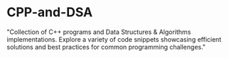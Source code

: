 # CPP-and-DSA
 "Collection of C++ programs and Data Structures &amp; Algorithms implementations. Explore a variety of code snippets showcasing efficient solutions and best practices for common programming challenges."
